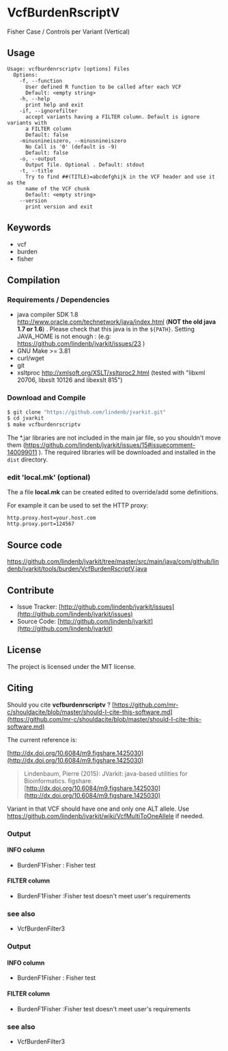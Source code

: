 # VcfBurdenRscriptV

Fisher Case / Controls per Variant (Vertical)


## Usage

```
Usage: vcfburdenrscriptv [options] Files
  Options:
    -f, --function
      User defined R function to be called after each VCF
      Default: <empty string>
    -h, --help
      print help and exit
    -if, --ignorefilter
      accept variants having a FILTER column. Default is ignore variants with 
      a FILTER column
      Default: false
    -minusnineiszero, --minusnineiszero
      No Call is '0' (default is -9)
      Default: false
    -o, --output
      Output file. Optional . Default: stdout
    -t, --title
      Try to find ##(TITLE)=abcdefghijk in the VCF header and use it as the 
      name of the VCF chunk
      Default: <empty string>
    --version
      print version and exit

```


## Keywords

 * vcf
 * burden
 * fisher


## Compilation

### Requirements / Dependencies

* java compiler SDK 1.8 http://www.oracle.com/technetwork/java/index.html (**NOT the old java 1.7 or 1.6**) . Please check that this java is in the `${PATH}`. Setting JAVA_HOME is not enough : (e.g: https://github.com/lindenb/jvarkit/issues/23 )
* GNU Make >= 3.81
* curl/wget
* git
* xsltproc http://xmlsoft.org/XSLT/xsltproc2.html (tested with "libxml 20706, libxslt 10126 and libexslt 815")


### Download and Compile

```bash
$ git clone "https://github.com/lindenb/jvarkit.git"
$ cd jvarkit
$ make vcfburdenrscriptv
```

The *.jar libraries are not included in the main jar file, so you shouldn't move them (https://github.com/lindenb/jvarkit/issues/15#issuecomment-140099011 ).
The required libraries will be downloaded and installed in the `dist` directory.

### edit 'local.mk' (optional)

The a file **local.mk** can be created edited to override/add some definitions.

For example it can be used to set the HTTP proxy:

```
http.proxy.host=your.host.com
http.proxy.port=124567
```
## Source code 

[https://github.com/lindenb/jvarkit/tree/master/src/main/java/com/github/lindenb/jvarkit/tools/burden/VcfBurdenRscriptV.java
](https://github.com/lindenb/jvarkit/tree/master/src/main/java/com/github/lindenb/jvarkit/tools/burden/VcfBurdenRscriptV.java
)
## Contribute

- Issue Tracker: [http://github.com/lindenb/jvarkit/issues](http://github.com/lindenb/jvarkit/issues)
- Source Code: [http://github.com/lindenb/jvarkit](http://github.com/lindenb/jvarkit)

## License

The project is licensed under the MIT license.

## Citing

Should you cite **vcfburdenrscriptv** ? [https://github.com/mr-c/shouldacite/blob/master/should-I-cite-this-software.md](https://github.com/mr-c/shouldacite/blob/master/should-I-cite-this-software.md)

The current reference is:

[http://dx.doi.org/10.6084/m9.figshare.1425030](http://dx.doi.org/10.6084/m9.figshare.1425030)

> Lindenbaum, Pierre (2015): JVarkit: java-based utilities for Bioinformatics. figshare.
> [http://dx.doi.org/10.6084/m9.figshare.1425030](http://dx.doi.org/10.6084/m9.figshare.1425030)


Variant in that VCF should have one and only one ALT allele. Use https://github.com/lindenb/jvarkit/wiki/VcfMultiToOneAllele if needed.


### Output


#### INFO column

 *  BurdenF1Fisher : Fisher test

#### FILTER column

 *  BurdenF1Fisher :Fisher test doesn't meet  user's requirements

### see also

 *  VcfBurdenFilter3




### Output

#### INFO column


 *  BurdenF1Fisher : Fisher test

#### FILTER column

 *  BurdenF1Fisher :Fisher test doesn't meet  user's requirements

### see also


 *  VcfBurdenFilter3



